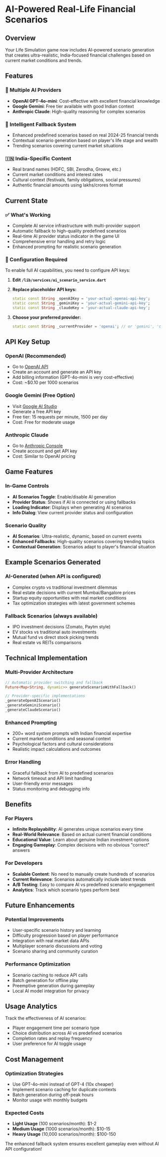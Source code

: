 # AI-Powered Real-Life Financial Scenarios

## Overview

Your Life Simulation game now includes AI-powered scenario generation that creates ultra-realistic, India-focused financial challenges based on current market conditions and trends.

## Features

### 🤖 Multiple AI Providers
- **OpenAI GPT-4o-mini**: Cost-effective with excellent financial knowledge
- **Google Gemini**: Free tier available with good Indian context
- **Anthropic Claude**: High-quality reasoning for complex scenarios

### 🎯 Intelligent Fallback System
- Enhanced predefined scenarios based on real 2024-25 financial trends
- Contextual scenario generation based on player's life stage and wealth
- Trending scenarios covering current market situations

### 🇮🇳 India-Specific Content
- Real brand names (HDFC, SBI, Zerodha, Groww, etc.)
- Current market conditions and interest rates
- Cultural context (festivals, family obligations, social pressures)
- Authentic financial amounts using lakhs/crores format

## Current State

### ✅ What's Working
- Complete AI service infrastructure with multi-provider support
- Automatic fallback to high-quality predefined scenarios
- Real-time AI provider status indicator in the game UI
- Comprehensive error handling and retry logic
- Enhanced prompting for realistic scenario generation

### 🔧 Configuration Required
To enable full AI capabilities, you need to configure API keys:

1. **Edit `/lib/services/ai_scenario_service.dart`**
2. **Replace placeholder API keys:**
   ```dart
   static const String _openAIKey = 'your-actual-openai-api-key';
   static const String _geminiKey = 'your-actual-gemini-api-key';
   static const String _claudeKey = 'your-actual-claude-api-key';
   ```

3. **Choose your preferred provider:**
   ```dart
   static const String _currentProvider = 'openai'; // or 'gemini', 'claude'
   ```

## API Key Setup

### OpenAI (Recommended)
- Go to [OpenAI API](https://platform.openai.com/api-keys)
- Create an account and generate an API key
- Add billing information (GPT-4o-mini is very cost-effective)
- Cost: ~$0.10 per 1000 scenarios

### Google Gemini (Free Option)
- Visit [Google AI Studio](https://aistudio.google.com/app/apikey)
- Generate a free API key
- Free tier: 15 requests per minute, 1500 per day
- Cost: Free for moderate usage

### Anthropic Claude
- Go to [Anthropic Console](https://console.anthropic.com/)
- Create account and get API key
- Cost: Similar to OpenAI pricing

## Game Features

### In-Game Controls
- **AI Scenarios Toggle**: Enable/disable AI generation
- **Provider Status**: Shows if AI is connected or using fallbacks
- **Loading Indicator**: Displays when generating AI scenarios
- **Info Dialog**: View current provider status and configuration

### Scenario Quality
- **AI Scenarios**: Ultra-realistic, dynamic, based on current events
- **Enhanced Fallbacks**: High-quality scenarios covering trending topics
- **Contextual Generation**: Scenarios adapt to player's financial situation

## Example Scenarios Generated

### AI-Generated (when API is configured)
- Complex crypto vs traditional investment dilemmas
- Real estate decisions with current Mumbai/Bangalore prices
- Startup equity opportunities with real market conditions
- Tax optimization strategies with latest government schemes

### Fallback Scenarios (always available)
- IPO investment decisions (Zomato, Paytm style)
- EV stocks vs traditional auto investments
- Mutual fund vs direct stock picking trends
- Real estate vs REITs comparisons

## Technical Implementation

### Multi-Provider Architecture
```dart
// Automatic provider switching and fallback
Future<Map<String, dynamic>> generateScenarioWithFallback()

// Provider-specific implementations
_generateOpenAIScenario()
_generateGeminiScenario() 
_generateClaudeScenario()
```

### Enhanced Prompting
- 200+ word system prompts with Indian financial expertise
- Current market conditions and seasonal context
- Psychological factors and cultural considerations
- Realistic impact calculations and outcomes

### Error Handling
- Graceful fallback from AI to predefined scenarios
- Network timeout and API limit handling
- User-friendly error messages
- Status monitoring and debugging info

## Benefits

### For Players
- **Infinite Replayability**: AI generates unique scenarios every time
- **Real-World Relevance**: Based on actual current financial conditions
- **Educational Value**: Learn about genuine Indian investment options
- **Engaging Gameplay**: Complex decisions with no obvious "correct" answers

### For Developers
- **Scalable Content**: No need to manually create hundreds of scenarios
- **Current Relevance**: Scenarios automatically include latest trends
- **A/B Testing**: Easy to compare AI vs predefined scenario engagement
- **Analytics**: Track which scenario types perform best

## Future Enhancements

### Potential Improvements
- User-specific scenario history and learning
- Difficulty progression based on player performance
- Integration with real market data APIs
- Multiplayer scenario discussions and voting
- Scenario sharing and community curation

### Performance Optimization
- Scenario caching to reduce API calls
- Batch generation for offline play
- Preemptive generation during gameplay
- Local AI model integration for privacy

## Usage Analytics

Track the effectiveness of AI scenarios:
- Player engagement time per scenario type
- Choice distribution across AI vs predefined scenarios
- Completion rates and replay frequency
- User preference for AI toggle usage

## Cost Management

### Optimization Strategies
- Use GPT-4o-mini instead of GPT-4 (10x cheaper)
- Implement scenario caching for duplicate contexts
- Batch generation during off-peak hours
- Monitor usage with monthly budgets

### Expected Costs
- **Light Usage** (100 scenarios/month): $1-2
- **Medium Usage** (1000 scenarios/month): $10-15
- **Heavy Usage** (10,000 scenarios/month): $100-150

The enhanced fallback system ensures excellent gameplay even without AI API configuration!
